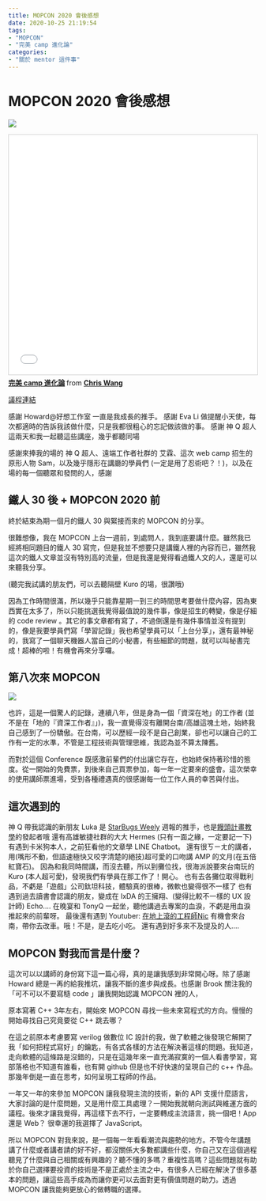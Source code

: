 ```yaml
---
title: MOPCON 2020 會後感想
date: 2020-10-25 21:19:54
tags:
- "MOPCON"
- "完美 camp 進化論"
categories:
- "關於 mentor 這件事"
---
```


# MOPCON 2020 會後感想

![](https://i.imgur.com/yF1z9QK.jpg)

<iframe src="//www.slideshare.net/slideshow/embed_code/key/76rcbMAaT1pJxK" width="595" height="485" frameborder="0" marginwidth="0" marginheight="0" scrolling="no" style="border:1px solid #CCC; border-width:1px; margin-bottom:5px; max-width: 100%;" allowfullscreen> </iframe> <div style="margin-bottom:5px"> <strong> <a href="//www.slideshare.net/dwatow/camp-238965526" title="完美 camp 進化論" target="_blank">完美 camp 進化論</a> </strong> from <strong><a href="https://www.slideshare.net/dwatow" target="_blank">Chris Wang</a></strong> </div>

[議程連結](https://mopcon.org/2020/schedule/2020030)

感謝 Howard@好想工作室 一直是我成長的推手。
感謝 Eva Li 做提醒小天使，每次都適時的告訴我該做什麼，只是我都很粗心的忘記做該做的事。
感謝 神 Q 超人 這兩天和我一起聽這些講座，幾乎都聽同場

感謝來捧我的場的
神 Q 超人、遠端工作者社群的 艾霖、這次 web camp 招生的原形人物 Sam，以及幾乎隱形在講廳的學員們 (一定是用了忍術吧？！)，以及在場的每一個聽眾和發問的人，感謝

## 鐵人 30 後 + MOPCON 2020 前

終於結束為期一個月的鐵人 30 與緊接而來的 MOPCON 的分享。

很難想像，我在 MOPCON 上台一週前，到處問人，我到底要講什麼。雖然我已經將相同題目的鐵人 30 寫完，但是我並不想要只是講鐵人裡的內容而已，雖然我這次的鐵人文章並沒有特別高的流量，但是我還是覺得看過鐵人文的人，還是可以來聽我分享。

(聽完我試講的朋友們，可以去聽隔壁 Kuro 的場，很讚哦)

因為工作時間很滿，所以幾乎只能靠星期一到三的時間思考要做什麼內容，因為東西實在太多了，所以只能挑選我覺得最值說的幾件事，像是招生的轉變，像是仔細的 code review 。其它的事文章都有寫了，不過倒還是有幾件事情並沒有提到的，像是我要學員們寫「學習記錄」我也希望學員可以「上台分享」，還有最神秘的，我寫了一個聊天機器人當自己的小秘書，有些細節的問題，就可以叫秘書完成！超棒的啦！有機會再來分享囉。

## 第八次來 MOPCON

![](https://i.imgur.com/eeAVFAV.png)

也許，這是一個驚人的記錄，連續八年，但是身為一個「資深在地」的工作者 (並不是在「地的『資深工作者』」)，我一直覺得沒有離開台南/高雄這塊土地，始終我自己感到了一份驕傲。在台南，可以歷經一段不是自己創業，卻也可以讓自己的工作有一定的水準，不管是工程技術與管理思維，我認為並不算太陳舊。

而對於這個 Conference 既感激前輩們的付出讓它存在，也始終保持著珍惜的態度。從一開始的免費票，到後來自己買票參加，每一年一定要來的盛會。這次榮幸的使用講師票進場，受到各種禮遇真的很感謝每一位工作人員的幸苦與付出。

## 這次遇到的

神 Q 帶我認識的新朋友 Luka 是 [StarBugs Weely](https://medium.com/starbugs) 週報的推手，也是[饅頭計畫教學](https://medium.com/@LukaTW/%E9%81%8E%E4%BA%866-%E5%80%8B%E6%9C%88%E5%BE%8C-%E9%A5%85%E9%A0%AD%E8%A8%88%E7%95%AB%E6%80%8E%E9%BA%BC%E6%A8%A3%E4%BA%86%E5%91%A2-24998f3668f)的發起者哦
還有高雄敏捷社群的大大 Hermes (只有一面之緣，一定要記一下)
有遇到卡米狗本人，之前狂看他的文章學 LINE Chatbot。
還有很ㄎㄧㄤ的講者，用(嘴形不動，但語速極快又咬字清楚的絕技)超可愛的口吻講 AMP 的文月(在五倍紅寶石)。
因為和我同時間講，而沒去聽，所以到攤位找，很海派說要來台南玩的 Kuro (本人超可愛)，發現我們有學員在那工作了！開心。
也有去各攤位取得戰利品，不虧是「遊戲」公司鈦坦科技，體驗真的很棒，微軟也變得很不一樣了
也有遇到過去讀書會認識的朋友，變成在 IxDA 的王擁翔、(變得比較不一樣的 UX 設計師) Echo....
在晚宴和 TonyQ 一起坐，聽他講過去專案的血淚，不虧是用血淚推起來的前輩呀。
最後還有遇到 Youtuber: [在地上滾的工程師Nic](https://www.youtube.com/channel/UC5TB0Pv2k1LdtGeMB6ErtJQ) 有機會來台南，帶你去改車。哦！不是，是去吃小吃。
還有遇到好多來不及提及的人....

## MOPCON 對我而言是什麼？

這次可以以講師的身份寫下這一篇心得，真的是讓我感到非常開心呀。除了感謝 Howard 總是一再的給我推坑，讓我不斷的進步與成長。也感謝 Brook 關注我的「可不可以不要寫糙 code 」讓我開始認識 MOPCON 裡的人，

原本寫著 C++ 3年左右，開始來 MOPCON 尋找一些未來寫程式的方向。慢慢的開始尋找自己究竟要從 C++ 跳去哪？

在這之前原本考慮要寫 verilog 做數位 IC 設計的我，做了軟體之後發現它解開了我「如何把程式寫好」的鑰匙，有各式各樣的方法在解決著這樣的問題。我知道，走向軟體的這條路是沒錯的，只是在這幾年來一直充滿寂寞的一個人看書學習，寫部落格也不知道有誰看，也有開 github 但是也不好快速的呈現自己的 c++ 作品。那幾年倒是一直在思考，如何呈現工程師的作品。

一年又一年的來參加 MOPCON 讓我發現主流的技術，新的 API 支援什麼語言，大家討論的是什麼問題，又是用什麼工具處理？一開始我就朝向測試與維運方面的議程。後來才讓我覺得，再這樣下去不行，一定要轉成主流語言，挑一個吧！App 還是 Web？ 很幸運的我選擇了 JavaScript。

所以 MOPCON 對我來說，是一個每一年看看潮流與趨勢的地方。不管今年講題講了什麼或者講者請的好不好，都沒關係大多數都講些什麼，你自己又在這個過程聽見了什麼與自己相關或有興趣的？聽不懂的多嗎？重複性高嗎？這些問題就有助於你自己選擇要投資的技術是不是正處於主流之中，有很多人已經在解決了很多基本的問題，讓這些高手成為而讓你更可以去面對更有價值問題的助力。透過 MOPCON 讓我能夠更放心的做轉職的選擇。


<!-- {% iframe //www.slideshare.net/slideshow/embed_code/key/76rcbMAaT1pJxK [595] [485] %} -->